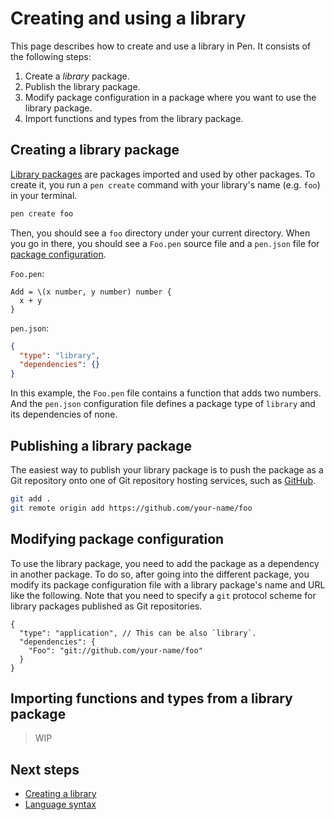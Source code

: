 # Creating and using a library

This page describes how to create and use a library in Pen. It consists of the following steps:

1. Create a _library_ package.
1. Publish the library package.
1. Modify package configuration in a package where you want to use the library package.
1. Import functions and types from the library package.

## Creating a library package

[Library packages](/references/language/packages.md#library-packages) are packages imported and used by other packages.
To create it, you run a `pen create` command with your library's name (e.g. `foo`) in your terminal.

```sh
pen create foo
```

Then, you should see a `foo` directory under your current directory. When you go in there, you should see a `Foo.pen` source file and a `pen.json` file for [package configuration](/references/language/packages.md#package-configuration).

`Foo.pen`:

```pen
Add = \(x number, y number) number {
  x + y
}
```

`pen.json`:

```json
{
  "type": "library",
  "dependencies": {}
}
```

In this example, the `Foo.pen` file contains a function that adds two numbers. And the `pen.json` configuration file defines a package type of `library` and its dependencies of none.

## Publishing a library package

The easiest way to publish your library package is to push the package as a Git repository onto one of Git repository hosting services, such as [GitHub](https:://github.com).

```sh
git add .
git remote origin add https://github.com/your-name/foo
```

## Modifying package configuration

To use the library package, you need to add the package as a dependency in another package. To do so, after going into the different package, you modify its package configuration file with a library package's name and URL like the following. Note that you need to specify a `git` protocol scheme for library packages published as Git repositories.

```jsonc
{
  "type": "application", // This can be also `library`.
  "dependencies": {
    "Foo": "git://github.com/your-name/foo"
  }
}
```

## Importing functions and types from a library package

> WIP

## Next steps

- [Creating a library](creating-a-library.md)
- [Language syntax](/references/language/syntax.md)
